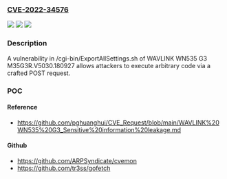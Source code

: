 ### [CVE-2022-34576](https://cve.mitre.org/cgi-bin/cvename.cgi?name=CVE-2022-34576)
![](https://img.shields.io/static/v1?label=Product&message=n%2Fa&color=blue)
![](https://img.shields.io/static/v1?label=Version&message=n%2Fa&color=blue)
![](https://img.shields.io/static/v1?label=Vulnerability&message=n%2Fa&color=brighgreen)

### Description

A vulnerability in /cgi-bin/ExportAllSettings.sh of WAVLINK WN535 G3 M35G3R.V5030.180927 allows attackers to execute arbitrary code via a crafted POST request.

### POC

#### Reference
- https://github.com/pghuanghui/CVE_Request/blob/main/WAVLINK%20WN535%20G3_Sensitive%20information%20leakage.md

#### Github
- https://github.com/ARPSyndicate/cvemon
- https://github.com/tr3ss/gofetch

